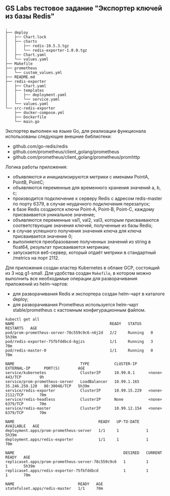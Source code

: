 ## GS Labs тестовое задание "Экспортер ключей из базы Redis"

```
.
├── deploy
│   ├── Chart.lock
│   ├── charts
│   │   ├── redis-10.5.3.tgz
│   │   └── redis-exporter-1.0.0.tgz
│   ├── Chart.yaml
│   └── values.yaml
├── Makefile
├── prometheus
│   └── custom_values.yml
├── README.md
├── redis-exporter
│   ├── Chart.yaml
│   ├── templates
│   │   ├── deployment.yaml
│   │   └── service.yaml
│   └── values.yaml
└── src-redis-exporter
    ├── docker-compose.yml
    ├── Dockerfile
    └── main.go
```

Экспортер выполнен на языке Go, для реализации функционала использованы следующие внешние библиотеки:
 - github.com/go-redis/redis
 - github.com/prometheus/client_golang/prometheus
 - github.com/prometheus/client_golang/prometheus/promhttp


Логика работы приложения:
 - объявляются и инициализируются метрики с именами PointA, PointB, PointC;
 - объявляются переменные для временного хранения значений a, b, c;
 - производится подключение к серверу Redis с адресом redis-master по порту 6379, в случае неудачного подключения перезапуск;
 - в базе Redis создаются ключи Point-A, Point-B, Point-C, каждому присваивается уникальное значение;
 - объявляются переменные val1, val2, val3, которым присваиваются соответствующие значения ключей, полученные из базы Redis;
 - в случае успешного получения значения ключа для ключа присваивается значение 0;
 - выполняется преобразование полученных значений из string в float64, результат присваивается метрикам;
 - запускается веб-сервер, который отдаёт метрики в стандартный /metrics на порт 2112.


Для приложения создан кластер Kubernetes в облаке GCP, состоящий из 3 нод g1-small.
Для удобства создан `Makefile`, в котором можно выполнить все необходимые операции для разворачивания приложений из helm-чартов:
 - для разворачивания Redis и экспортера создан helm-чарт в каталоге deploy;
 - для разворачивания Prometheus используется helm-чарт stable/prometheus с кастомным конфигурационным файлом.

```
kubectl get all
NAME                                          READY   STATUS    RESTARTS   AGE
pod/prom-prometheus-server-78c559c9c6-n6j2d   2/2     Running   0          5h39m
pod/redis-exporter-75fbfddbcd-6gjzs           1/1     Running   3          70m
pod/redis-master-0                            1/1     Running   0          70m

NAME                             TYPE           CLUSTER-IP     EXTERNAL-IP      PORT(S)        AGE
service/kubernetes               ClusterIP      10.99.0.1      <none>           443/TCP        9h
service/prom-prometheus-server   LoadBalancer   10.99.1.165    35.246.250.120   80:30048/TCP   5h39m
service/redis-exporter           ClusterIP      10.99.15.229   <none>           2112/TCP       70m
service/redis-headless           ClusterIP      None           <none>           6379/TCP       70m
service/redis-master             ClusterIP      10.99.12.154   <none>           6379/TCP       70m

NAME                                     READY   UP-TO-DATE   AVAILABLE   AGE
deployment.apps/prom-prometheus-server   1/1     1            1           5h39m
deployment.apps/redis-exporter           1/1     1            1           70m

NAME                                                DESIRED   CURRENT   READY   AGE
replicaset.apps/prom-prometheus-server-78c559c9c6   1         1         1       5h39m
replicaset.apps/redis-exporter-75fbfddbcd           1         1         1       70m

NAME                            READY   AGE
statefulset.apps/redis-master   1/1     70m
```